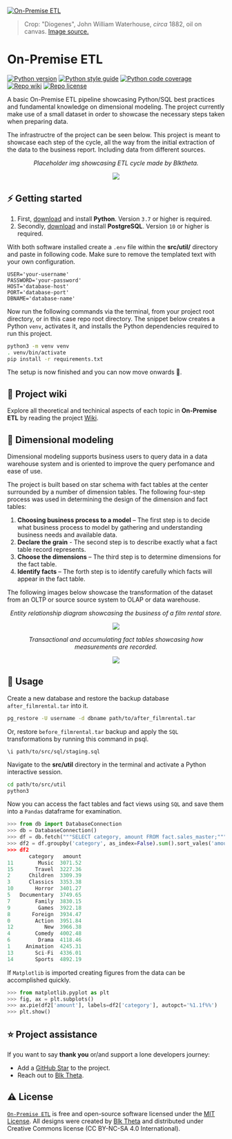 [![On-Premise ETL][repo_banner_img]][repo_url]

> Crop: "Diogenes", John William Waterhouse, *circa* 1882, oil on canvas. [Image source.][repo_banner_url]

# On-Premise ETL

[![Python version][py_version_img]][repo_url]
[![Python style guide][py_style_guide_img]][repo_url]
[![Python code coverage][py_code_coverage_img]][repo_url]
[![Repo wiki][repo_wiki_img]][repo_wiki_url]
[![Repo license][repo_license_img]][repo_license_url]

A basic On-Premise ETL pipeline showcasing Python/SQL best practices and fundamental knowledge on dimensional modeling. The project currently make use of a small dataset in order to showcase the necessary steps taken when preparing data. 

The infrastructre of the project can be seen below. This project is meant to showcase each step of the cycle, all the way from the initial extraction of the data to the business report. Including data from different sources.
<p align="center"><i>Placeholder img showcasing ETL cycle made by Blktheta.</i></p>
<p align="center"><img src="https://github.com/blktheta/on-premise-etl/blob/main/media/etlcycle.jpeg"></p>

## ⚡️ Getting started
1. First, [download][py_download_url] and install **Python**. Version `3.7` or higher is required.
2. Secondly, [download][pg_download_url] and install **PostgreSQL**. Version `10` or higher is required.

With both software installed create a `.env` file within the **src/util/** directory and paste in following code. Make sure to remove the templated text with your own configuration.
```env
USER='your-username'
PASSWORD='your-password'
HOST='database-host'
PORT='database-port'
DBNAME='database-name'
```

Now run the following commands via the terminal, from your project root directory, or in this case repo root directory. The snippet below creates a Python `venv`, activates it, and installs the Python dependencies required to run this project.
```bash
python3 -m venv venv
. venv/bin/activate
pip install -r requirements.txt
```
The setup is now finished and you can now move onwards 🚀.

## 📖 Project wiki
Explore all theoretical and techinical aspects of each topic in **On-Premise ETL** by reading the project [Wiki][repo_wiki_url].

## 🔡 Dimensional modeling
Dimensional modeling supports business users to query data in a data warehouse system and is oriented to improve the query perfomance and ease of use.

The project is built based on star schema with fact tables at the center surrounded by a number of dimension tables. The following four-step process was used in determining the design of the dimension and fact tables:
1. **Choosing business process to a model** – The first step is to decide what business process to model by gathering and understanding business needs and available data.
2. **Declare the grain** - The second step is to describe exactly what a fact table record represents.
3. **Choose the dimensions** – The third step is to determine dimensions for the fact table.
4. **Identify facts** – The forth step is to identify carefully which facts will appear in the fact table.

The following images below showcase the transformation of the dataset from an OLTP or source source system to OLAP or data warehouse.
<p align="center"><i>Entity relationship diagram showcasing the business of a film rental store.</i></p>
<p align="center"><img src="https://github.com/blktheta/on-premise-etl/blob/main/media/entityrelationship.png"></p>
<p align="center"><i>Transactional and accumulating fact tables showcasing how measurements are recorded.</i></p>
<p align="center"><img src="https://github.com/blktheta/on-premise-etl/blob/main/media/starschema.png"></p>

## 🔧 Usage
Create a new database and restore the backup database `after_filmrental.tar` into it. 
```bash
pg_restore -U username -d dbname path/to/after_filmrental.tar
```
Or, restore `before_filmrental.tar` backup and apply the `SQL` transformations by running this command in psql.
```postgresql
\i path/to/src/sql/staging.sql
```
 Navigate to the **src/util** directory in the terminal and activate a Python interactive session. 
 ```bash
cd path/to/src/util
python3
```

Now you can access the fact tables and fact views using `SQL` and save them into a `Pandas` dataframe for examination.
```python
>>> from db import DatabaseConnection
>>> db = DatabaseConnection()
>>> df = db.fetch("""SELECT category, amount FROM fact.sales_master;""")  # Fetch data from Fact View table 
>>> df2 = df.groupby('category', as_index=False).sum().sort_vales('amount)
>>> df2
       category   amount
11        Music  3071.52
15       Travel  3227.36
2      Children  3309.39
3      Classics  3353.38
10       Horror  3401.27
5   Documentary  3749.65
7        Family  3830.15
9         Games  3922.18
8       Foreign  3934.47
0        Action  3951.84
12          New  3966.38
4        Comedy  4002.48
6         Drama  4118.46
1     Animation  4245.31
13       Sci-Fi  4336.01
14       Sports  4892.19
```

If `Matplotlib` is imported creating figures from the data can be accomplished quickly.
```python
>>> from matplotlib.pyplot as plt
>>> fig, ax = plt.subplots()
>>> ax.pie(df2['amount'], labels=df2['category'], autopct='%1.1f%%')
>>> plt.show()
```


## ⭐️ Project assistance
If you want to say **thank you** or/and support a lone developers journey:

- Add a [GitHub Star][repo_url] to the project.
- Reach out to [Blk Theta][author].

## ⚠️ License
[`On-Premise ETL`][repo_url] is free and open-source software licensed under the [MIT License][repo_license_url]. All designs were created by [Blk Theta][author] and distributed under Creative Commons license (CC BY-NC-SA 4.0 International).

<!--Python-->
[py_version_img]: https://img.shields.io/badge/Python-3.11.5-yellow?style=for-the-badge&logo=none
[py_style_guide_img]: https://img.shields.io/badge/Style_guide-PEP8-blue?style=for-the-badge&logo=none
[py_code_coverage_img]: https://img.shields.io/badge/Code_coverage-NA-success?style=for-the-badge&logo=none

<!-- Repository -->
[repo_url]: https://github.com/blktheta/on-premise-etl
[repo_banner_url]: https://upload.wikimedia.org/wikipedia/commons/7/7a/Waterhouse-Diogenes.jpg
[repo_banner_img]: https://github.com/blktheta/on-premise-etl/blob/main/media/diogenes-waterhouse.png
[repo_wiki_url]: https://github.com/blktheta/on-premise-etl/wiki
[repo_wiki_img]: https://img.shields.io/badge/docs-wiki_page-lightgrey?style=for-the-badge&logo=none
[repo_license_url]: https://github.com/blktheta/on-premise-etl/blob/main/LICENSE.md
[repo_license_img]: https://img.shields.io/badge/license-MIT-red?style=for-the-badge&logo=none

<!-- Author -->
[author]: https://github.com/blktheta

<!-- Readme links -->
[py_download_url]: https://www.python.org/downloads/
[pg_download_url]: https://www.postgresql.org/download/
[oltp_img]: https://github.com/blktheta/on-premise-etl/blob/main/media/entityrelationship.png
[olap_img]: https://github.com/blktheta/on-premise-etl/blob/main/media/starschema.png

